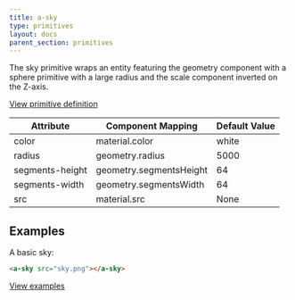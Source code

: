 ```yaml
---
title: a-sky
type: primitives
layout: docs
parent_section: primitives
---
```


The sky primitive wraps an entity featuring the geometry component with a
sphere primitive with a large radius and the scale component inverted on the
Z-axis.

[View primitive definition](https://github.com/aframevr/aframe/blob/master/elements/templates/a-sky/index.html)

| Attribute       | Component Mapping       | Default Value |
| ---------       | -----------------       | ------------- |
| color           | material.color          | white         |
| radius          | geometry.radius         | 5000          |
| segments-height | geometry.segmentsHeight | 64            |
| segments-width  | geometry.segmentsWidth  | 64            |
| src             | material.src            | None          |

## Examples

A basic sky:

```html
<a-sky src="sky.png"></a-sky>
```

[View examples](https://aframevr.github.io/aframe/examples/)
